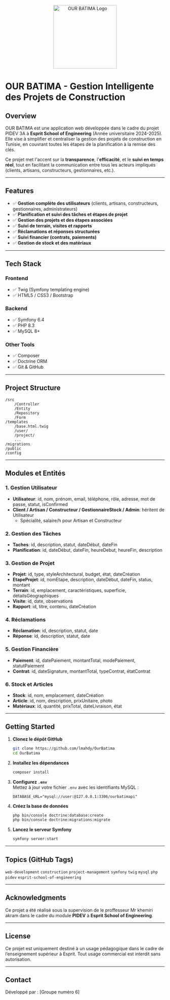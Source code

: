 
<p align="center">
  <img src="public/img/logoOur.png" alt="OUR BATIMA Logo" width="200"/>
</p>

# OUR BATIMA - Gestion Intelligente des Projets de Construction

<p align="center">
  <a href="public/img/Obatimapi2.mov">
  </a>
</p>

## Overview

OUR BATIMA est une application web développée dans le cadre du projet PIDEV 3A à **Esprit School of Engineering** (Année universitaire 2024-2025).  
Elle vise à simplifier et centraliser la gestion des projets de construction en Tunisie, en couvrant toutes les étapes de la planification à la remise des clés.

Ce projet met l'accent sur la **transparence**, l'**efficacité**, et le **suivi en temps réel**, tout en facilitant la communication entre tous les acteurs impliqués (clients, artisans, constructeurs, gestionnaires, etc.).

---

## Features

- ✅ **Gestion complète des utilisateurs** (clients, artisans, constructeurs, gestionnaires, administrateurs)
- ✅ **Planification et suivi des tâches et étapes de projet**
- ✅ **Gestion des projets et des étapes associées**
- ✅ **Suivi de terrain, visites et rapports**
- ✅ **Réclamations et réponses structurées**
- ✅ **Suivi financier (contrats, paiements)**
- ✅ **Gestion de stock et des matériaux**

---

## Tech Stack

### Frontend
- ✅ Twig (Symfony templating engine)
- ✅ HTML5 / CSS3 / Bootstrap

### Backend
- ✅ Symfony 6.4
- ✅ PHP 8.3
- ✅ MySQL 8+

### Other Tools
- ✅ Composer
- ✅ Doctrine ORM
- ✅ Git & GitHub

---

## Project Structure

```
/src
    /Controller
    /Entity
    /Repository
    /Form
/templates
    /base.html.twig
    /user/
    /project/
    ...
/migrations
/public
/config
```

---

## Modules et Entités

### 1. Gestion Utilisateur
- **Utilisateur**: id, nom, prénom, email, téléphone, rôle, adresse, mot de passe, statut, isConfirmed
- **Client / Artisan / Constructeur / GestionnaireStock / Admin**: héritent de Utilisateur
  - Spécialité, salaire/h pour Artisan et Constructeur

### 2. Gestion des Tâches
- **Taches**: id, description, statut, dateDébut, dateFin  
- **Planification**: id, dateDébut, dateFin, heureDebut, heureFin, description

### 3. Gestion de Projet
- **Projet**: id, type, styleArchitectural, budget, état, dateCréation  
- **EtapeProjet**: id, nomEtape, description, dateDébut, dateFin, status, montant  
- **Terrain**: id, emplacement, caractéristiques, superficie, détailsGéographiques  
- **Visite**: id, date, observations  
- **Rapport**: id, titre, contenu, dateCréation

### 4. Réclamations
- **Réclamation**: id, description, statut, date  
- **Réponse**: id, description, statut, date

### 5. Gestion Financière
- **Paiement**: id, datePaiement, montantTotal, modePaiement, statutPaiement  
- **Contrat**: id, dateSignature, montantTotal, typeContrat, étatContrat

### 6. Stock et Articles
- **Stock**: id, nom, emplacement, dateCréation  
- **Article**: id, nom, description, prixUnitaire, photo  
- **Matériaux**: id, quantité, prixTotal, dateLivraison, état

---

## Getting Started

1. **Clonez le dépôt GitHub**  
   ```bash
   git clone https://github.com/lmahdy/OurBatima
   cd OurBatima
   ```

2. **Installez les dépendances**  
   ```bash
   composer install
   ```

3. **Configurez `.env`**  
   Mettez à jour votre fichier `.env` avec les identifiants MySQL :
   ```env
   DATABASE_URL="mysql://user:@127.0.0.1:3306/ourbatimapi"
   ```

4. **Créez la base de données**  
   ```bash
   php bin/console doctrine:database:create
   php bin/console doctrine:migrations:migrate
   ```

5. **Lancez le serveur Symfony**  
   ```bash
   symfony server:start
   ```

---

## Topics (GitHub Tags)

`web-development` `construction` `project-management` `symfony` `twig` `mysql` `php` `pidev` `esprit-school-of-engineering`

---

## Acknowledgments

Ce projet a été réalisé sous la supervision de le proffesseur Mr khemiri akram dans le cadre du module **PIDEV** à **Esprit School of Engineering**.

---

## License

Ce projet est uniquement destiné à un usage pédagogique dans le cadre de l’enseignement supérieur à Esprit. Tout usage commercial est interdit sans autorisation.

---

## Contact

Développé par : [Groupe numéro 6]  
